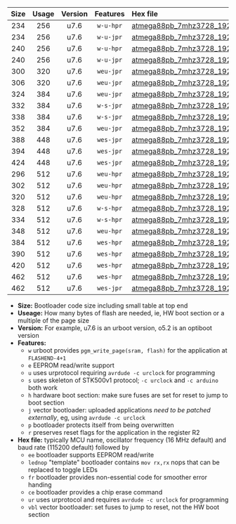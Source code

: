 |Size|Usage|Version|Features|Hex file|
|:-:|:-:|:-:|:-:|:--|
|234|256|u7.6|`w-u-hpr`|[atmega88pb_7mhz3728_19200bps_ur.hex](https://raw.githubusercontent.com/stefanrueger/urboot/main/atmega88pb_7mhz3728_19200bps_ur.hex)|
|234|256|u7.6|`w-u-jpr`|[atmega88pb_7mhz3728_19200bps_ur_vbl.hex](https://raw.githubusercontent.com/stefanrueger/urboot/main/atmega88pb_7mhz3728_19200bps_ur_vbl.hex)|
|240|256|u7.6|`w-u-hpr`|[atmega88pb_7mhz3728_19200bps_lednop_ur.hex](https://raw.githubusercontent.com/stefanrueger/urboot/main/atmega88pb_7mhz3728_19200bps_lednop_ur.hex)|
|240|256|u7.6|`w-u-jpr`|[atmega88pb_7mhz3728_19200bps_lednop_ur_vbl.hex](https://raw.githubusercontent.com/stefanrueger/urboot/main/atmega88pb_7mhz3728_19200bps_lednop_ur_vbl.hex)|
|300|320|u7.6|`weu-jpr`|[atmega88pb_7mhz3728_19200bps_ee_ur_vbl.hex](https://raw.githubusercontent.com/stefanrueger/urboot/main/atmega88pb_7mhz3728_19200bps_ee_ur_vbl.hex)|
|306|320|u7.6|`weu-jpr`|[atmega88pb_7mhz3728_19200bps_ee_lednop_ur_vbl.hex](https://raw.githubusercontent.com/stefanrueger/urboot/main/atmega88pb_7mhz3728_19200bps_ee_lednop_ur_vbl.hex)|
|324|384|u7.6|`weu-jpr`|[atmega88pb_7mhz3728_19200bps_ee_lednop_fr_ur_vbl.hex](https://raw.githubusercontent.com/stefanrueger/urboot/main/atmega88pb_7mhz3728_19200bps_ee_lednop_fr_ur_vbl.hex)|
|332|384|u7.6|`w-s-jpr`|[atmega88pb_7mhz3728_19200bps_vbl.hex](https://raw.githubusercontent.com/stefanrueger/urboot/main/atmega88pb_7mhz3728_19200bps_vbl.hex)|
|338|384|u7.6|`w-s-jpr`|[atmega88pb_7mhz3728_19200bps_lednop_vbl.hex](https://raw.githubusercontent.com/stefanrueger/urboot/main/atmega88pb_7mhz3728_19200bps_lednop_vbl.hex)|
|352|384|u7.6|`weu-jpr`|[atmega88pb_7mhz3728_19200bps_ee_lednop_fr_ce_ur_vbl.hex](https://raw.githubusercontent.com/stefanrueger/urboot/main/atmega88pb_7mhz3728_19200bps_ee_lednop_fr_ce_ur_vbl.hex)|
|388|448|u7.6|`wes-jpr`|[atmega88pb_7mhz3728_19200bps_ee_vbl.hex](https://raw.githubusercontent.com/stefanrueger/urboot/main/atmega88pb_7mhz3728_19200bps_ee_vbl.hex)|
|394|448|u7.6|`wes-jpr`|[atmega88pb_7mhz3728_19200bps_ee_lednop_vbl.hex](https://raw.githubusercontent.com/stefanrueger/urboot/main/atmega88pb_7mhz3728_19200bps_ee_lednop_vbl.hex)|
|424|448|u7.6|`wes-jpr`|[atmega88pb_7mhz3728_19200bps_ee_lednop_fr_vbl.hex](https://raw.githubusercontent.com/stefanrueger/urboot/main/atmega88pb_7mhz3728_19200bps_ee_lednop_fr_vbl.hex)|
|296|512|u7.6|`weu-hpr`|[atmega88pb_7mhz3728_19200bps_ee_ur.hex](https://raw.githubusercontent.com/stefanrueger/urboot/main/atmega88pb_7mhz3728_19200bps_ee_ur.hex)|
|302|512|u7.6|`weu-hpr`|[atmega88pb_7mhz3728_19200bps_ee_lednop_ur.hex](https://raw.githubusercontent.com/stefanrueger/urboot/main/atmega88pb_7mhz3728_19200bps_ee_lednop_ur.hex)|
|320|512|u7.6|`weu-hpr`|[atmega88pb_7mhz3728_19200bps_ee_lednop_fr_ur.hex](https://raw.githubusercontent.com/stefanrueger/urboot/main/atmega88pb_7mhz3728_19200bps_ee_lednop_fr_ur.hex)|
|328|512|u7.6|`w-s-hpr`|[atmega88pb_7mhz3728_19200bps.hex](https://raw.githubusercontent.com/stefanrueger/urboot/main/atmega88pb_7mhz3728_19200bps.hex)|
|334|512|u7.6|`w-s-hpr`|[atmega88pb_7mhz3728_19200bps_lednop.hex](https://raw.githubusercontent.com/stefanrueger/urboot/main/atmega88pb_7mhz3728_19200bps_lednop.hex)|
|348|512|u7.6|`weu-hpr`|[atmega88pb_7mhz3728_19200bps_ee_lednop_fr_ce_ur.hex](https://raw.githubusercontent.com/stefanrueger/urboot/main/atmega88pb_7mhz3728_19200bps_ee_lednop_fr_ce_ur.hex)|
|384|512|u7.6|`wes-hpr`|[atmega88pb_7mhz3728_19200bps_ee.hex](https://raw.githubusercontent.com/stefanrueger/urboot/main/atmega88pb_7mhz3728_19200bps_ee.hex)|
|390|512|u7.6|`wes-hpr`|[atmega88pb_7mhz3728_19200bps_ee_lednop.hex](https://raw.githubusercontent.com/stefanrueger/urboot/main/atmega88pb_7mhz3728_19200bps_ee_lednop.hex)|
|420|512|u7.6|`wes-hpr`|[atmega88pb_7mhz3728_19200bps_ee_lednop_fr.hex](https://raw.githubusercontent.com/stefanrueger/urboot/main/atmega88pb_7mhz3728_19200bps_ee_lednop_fr.hex)|
|462|512|u7.6|`wes-hpr`|[atmega88pb_7mhz3728_19200bps_ee_lednop_fr_ce.hex](https://raw.githubusercontent.com/stefanrueger/urboot/main/atmega88pb_7mhz3728_19200bps_ee_lednop_fr_ce.hex)|
|462|512|u7.6|`wes-jpr`|[atmega88pb_7mhz3728_19200bps_ee_lednop_fr_ce_vbl.hex](https://raw.githubusercontent.com/stefanrueger/urboot/main/atmega88pb_7mhz3728_19200bps_ee_lednop_fr_ce_vbl.hex)|

- **Size:** Bootloader code size including small table at top end
- **Useage:** How many bytes of flash are needed, ie, HW boot section or a multiple of the page size
- **Version:** For example, u7.6 is an urboot version, o5.2 is an optiboot version
- **Features:**
  + `w` urboot provides `pgm_write_page(sram, flash)` for the application at `FLASHEND-4+1`
  + `e` EEPROM read/write support
  + `u` uses urprotocol requiring `avrdude -c urclock` for programming
  + `s` uses skeleton of STK500v1 protocol; `-c urclock` and `-c arduino` both work
  + `h` hardware boot section: make sure fuses are set for reset to jump to boot section
  + `j` vector bootloader: uploaded applications *need to be patched externally*, eg, using `avrdude -c urclock`
  + `p` bootloader protects itself from being overwritten
  + `r` preserves reset flags for the application in the register R2
- **Hex file:** typically MCU name, oscillator frequency (16 MHz default) and baud rate (115200 default) followed by
  + `ee` bootloader supports EEPROM read/write
  + `lednop` "template" bootloader contains `mov rx,rx` nops that can be replaced to toggle LEDs
  + `fr` bootloader provides non-essential code for smoother error handing
  + `ce` bootloader provides a chip erase command
  + `ur` uses urprotocol and requires `avrdude -c urclock` for programming
  + `vbl` vector bootloader: set fuses to jump to reset, not the HW boot section
